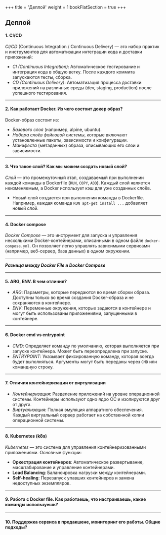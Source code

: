 +++
title = 'Деплой'
weight = 1
bookFlatSection = true
+++

## Деплой

#### 1. CI/CD 
*CI/CD* (Continuous Integration / Continuous Delivery) — это набор практик и инструментов для автоматизации интеграции кода и доставки приложений:

- *CI (Continuous Integration)*: Автоматическое тестирование и интеграция кода в общую ветку. После каждого коммита запускаются тесты, сборка.
- *CD (Continuous Delivery)*: Автоматизация процесса доставки приложений на различные среды (dev, staging, production) после успешного тестирования.

---
#### 2. Как работает Docker. Из чего состоит докер образ?
Docker-образ состоит из:

- *Базового слоя* (например, alpine, ubuntu).
- *Набора слоёв файловой системы*, которые включают установленные пакеты, зависимости и конфигурации.
- *Манифеста* (метаданных) образа, описывающих его слои и зависимости.

---
#### 3. Что такое слой? Как мы можем создать новый слой?
*Слой* — это промежуточный этап, создаваемый при выполнении каждой команды в Dockerfile (`RUN`, `COPY`, `ADD`). Каждый слой является неизменяемым, а Docker использует кэш для уже созданных слоёв.

- Новый слой создается при выполнении команды в Dockerfile. Например, каждая команда `RUN apt-get install ...` добавляет новый слой.

---
#### 4. Docker compose
*Docker Compose* — это инструмент для запуска и управления несколькими Docker-контейнерами, описанными в одном файле `docker-compose.yml`. Он позволяет легко управлять зависимыми сервисами (например, веб-сервер, база данных) в одном окружении.

---
***Разница между Docker File и Docker Compose***

---
#### 5. ARG, ENV. В чем отличия?
- *ARG*: Параметры, которые передаются во время сборки образа. Доступны только во время создания Docker-образа и не сохраняются в контейнере.
- *ENV*: Переменные окружения, которые задаются в контейнере и могут быть использованы приложениями, запущенными в контейнере.

---
#### 6. Docker cmd vs entrypoint
- *CMD*: Определяет команду по умолчанию, которая выполняется при запуске контейнера. Может быть переопределена при запуске.
- *ENTRYPOINT*: Указывает фиксированную команду, которая всегда будет выполняться. Аргументы могут быть переданы через `CMD` или командную строку.

---
#### 7. Отличия контейнеризации от виртулизации
- *Контейнеризация*: Разделение приложений на уровне операционной системы. Контейнеры используют одно ядро ОС и изолируются друг от друга.
- *Виртуализация*: Полная эмуляция аппаратного обеспечения. Каждый виртуальный сервер работает на собственной копии операционной системы.

---
#### 8. Kubernetes (k8s)
*Kubernetes* — это система для управления контейнеризованными приложениями. Основные функции:

- **Оркестрация контейнеров**: Автоматическое развертывание, масштабирование и управление контейнерами.
- **Load Balancing**: Балансировка нагрузки между контейнерами.
- **Self-healing**: Перезапуск упавших контейнеров и замена недоступных экземпляров.

---
#### 9. Работа с Docker file. Как работаешь, что настраиваешь, какие команды используешь?

---
#### 10. Поддержка сервиса в продакшене, мониторинг его работы. Общие подходы?